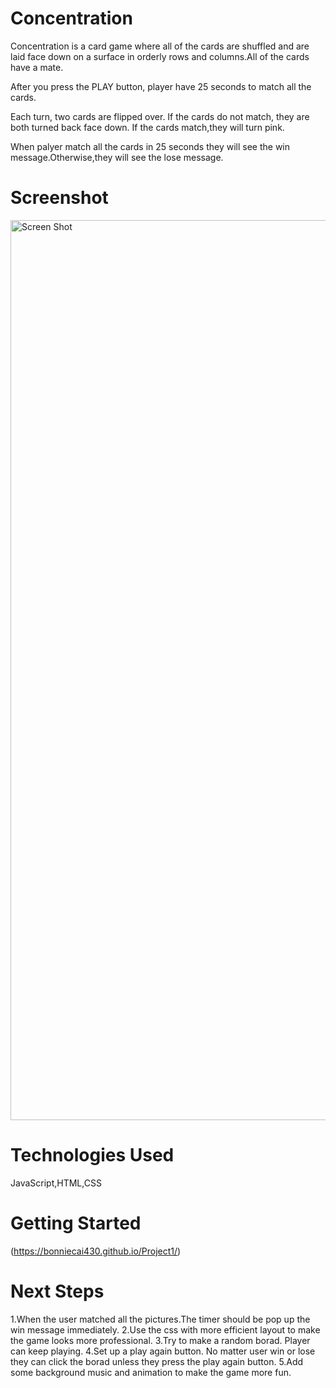 # Concentration
Concentration is a card game where all of the cards are shuffled and are laid face down on a surface in orderly rows and columns.All of the cards have a mate.

After you press the PLAY button, player have 25 seconds to match all the cards.

Each turn, two cards are flipped over.  If the cards do not match, they are both turned back face down.  If the cards match,they will turn pink.

When palyer match all the cards in 25 seconds they will see the win message.Otherwise,they will see the lose message.

# Screenshot
<img width="1440" alt="Screen Shot " src="https://user-images.githubusercontent.com/105684279/172925276-9fa816cb-390b-40b7-b999-f1671fa569d9.png">

# Technologies Used
JavaScript,HTML,CSS

# Getting Started
(https://bonniecai430.github.io/Project1/)

# Next Steps
1.When the user matched all the pictures.The timer should be pop up the win message immediately.
2.Use the css with more efficient layout to make the game looks more professional.
3.Try to make a random borad. Player can keep playing.
4.Set up a play again button. No matter user win or lose they can click the borad unless they press the play again button.
5.Add some background music and animation to make the game more fun.
